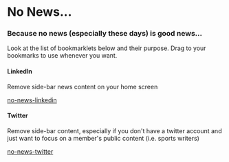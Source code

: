 # No News...
### Because no news (especially these days) is good news...

<p>Look at the list of bookmarklets below and their purpose. Drag to your bookmarks to use whenever you want.</p>

#### LinkedIn

<p>Remove side-bar news content on your home screen</p>
<a href="javascript:(function(){document.querySelectorAll('.feed-shared-news-module').forEach(newsItem => newsItem.style.display = 'none');})();">no-news-linkedin</a>

#### Twitter

<p>Remove side-bar content, especially if you don't have a twitter account and just want to focus on a member's public content (i.e. sports writers)</p>
<a href="javascript:(function()%7Bdocument.querySelector(%22%5Bdata-testid%3D%27sidebarColumn%27%5D%22).style.display%20%3D%20%27none%27%3B%7D)();">no-news-twitter</a>

